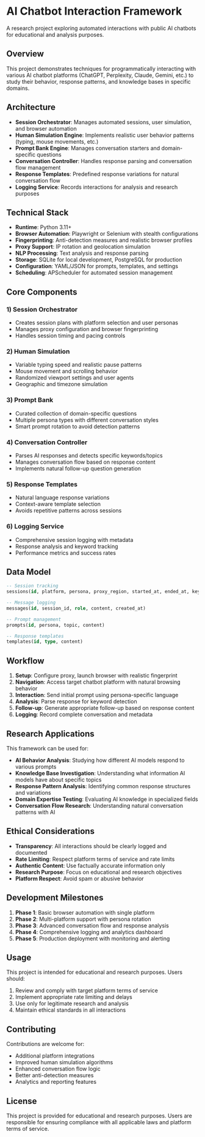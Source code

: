 # AI Chatbot Interaction Framework

A research project exploring automated interactions with public AI chatbots for educational and analysis purposes.

## Overview

This project demonstrates techniques for programmatically interacting with various AI chatbot platforms (ChatGPT, Perplexity, Claude, Gemini, etc.) to study their behavior, response patterns, and knowledge bases in specific domains.

## Architecture

- **Session Orchestrator**: Manages automated sessions, user simulation, and browser automation
- **Human Simulation Engine**: Implements realistic user behavior patterns (typing, mouse movements, etc.)
- **Prompt Bank Engine**: Manages conversation starters and domain-specific questions
- **Conversation Controller**: Handles response parsing and conversation flow management
- **Response Templates**: Predefined response variations for natural conversation flow
- **Logging Service**: Records interactions for analysis and research purposes

## Technical Stack

- **Runtime**: Python 3.11+
- **Browser Automation**: Playwright or Selenium with stealth configurations
- **Fingerprinting**: Anti-detection measures and realistic browser profiles
- **Proxy Support**: IP rotation and geolocation simulation
- **NLP Processing**: Text analysis and response parsing
- **Storage**: SQLite for local development, PostgreSQL for production
- **Configuration**: YAML/JSON for prompts, templates, and settings
- **Scheduling**: APScheduler for automated session management

## Core Components

### 1) Session Orchestrator
- Creates session plans with platform selection and user personas
- Manages proxy configuration and browser fingerprinting
- Handles session timing and pacing controls

### 2) Human Simulation
- Variable typing speed and realistic pause patterns
- Mouse movement and scrolling behavior
- Randomized viewport settings and user agents
- Geographic and timezone simulation

### 3) Prompt Bank
- Curated collection of domain-specific questions
- Multiple persona types with different conversation styles
- Smart prompt rotation to avoid detection patterns

### 4) Conversation Controller
- Parses AI responses and detects specific keywords/topics
- Manages conversation flow based on response content
- Implements natural follow-up question generation

### 5) Response Templates
- Natural language response variations
- Context-aware template selection
- Avoids repetitive patterns across sessions

### 6) Logging Service
- Comprehensive session logging with metadata
- Response analysis and keyword tracking
- Performance metrics and success rates

## Data Model

```sql
-- Session tracking
sessions(id, platform, persona, proxy_region, started_at, ended_at, keyword_mentioned, success_score)

-- Message logging
messages(id, session_id, role, content, created_at)

-- Prompt management
prompts(id, persona, topic, content)

-- Response templates
templates(id, type, content)
```

## Workflow

1. **Setup**: Configure proxy, launch browser with realistic fingerprint
2. **Navigation**: Access target chatbot platform with natural browsing behavior
3. **Interaction**: Send initial prompt using persona-specific language
4. **Analysis**: Parse response for keyword detection
5. **Follow-up**: Generate appropriate follow-up based on response content
6. **Logging**: Record complete conversation and metadata

## Research Applications

This framework can be used for:

- **AI Behavior Analysis**: Studying how different AI models respond to various prompts
- **Knowledge Base Investigation**: Understanding what information AI models have about specific topics
- **Response Pattern Analysis**: Identifying common response structures and variations
- **Domain Expertise Testing**: Evaluating AI knowledge in specialized fields
- **Conversation Flow Research**: Understanding natural conversation patterns with AI

## Ethical Considerations

- **Transparency**: All interactions should be clearly logged and documented
- **Rate Limiting**: Respect platform terms of service and rate limits
- **Authentic Content**: Use factually accurate information only
- **Research Purpose**: Focus on educational and research objectives
- **Platform Respect**: Avoid spam or abusive behavior

## Development Milestones

1. **Phase 1**: Basic browser automation with single platform
2. **Phase 2**: Multi-platform support with persona rotation
3. **Phase 3**: Advanced conversation flow and response analysis
4. **Phase 4**: Comprehensive logging and analytics dashboard
5. **Phase 5**: Production deployment with monitoring and alerting

## Usage

This project is intended for educational and research purposes. Users should:

1. Review and comply with target platform terms of service
2. Implement appropriate rate limiting and delays
3. Use only for legitimate research and analysis
4. Maintain ethical standards in all interactions

## Contributing

Contributions are welcome for:

- Additional platform integrations
- Improved human simulation algorithms
- Enhanced conversation flow logic
- Better anti-detection measures
- Analytics and reporting features

## License

This project is provided for educational and research purposes. Users are responsible for ensuring compliance with all applicable laws and platform terms of service.
